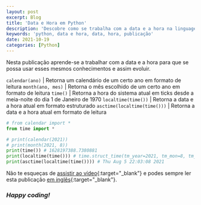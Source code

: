 ```yaml
---
layout: post
excerpt: Blog
title: 'Data e Hora em Python'
description: 'Descobre como se trabalha com a data e a hora na linguagem de programação Python. Obtém respostas às tuas dúvidas com a teoria e os exemplos apresentados.'
keywords: 'python, data e hora, data, hora, publicação'
date: 2021-10-19
categories: [Python]
---
```


Nesta publicação aprende-se a trabalhar com a data e a hora para que se possa usar esses mesmos conhecimentos e assim evoluir.

`calendar(ano)` | Retorna um calendário de um certo ano em formato de leitura
`month(ano, mes)` | Retorna o mês escolhido de um certo ano em formato de leitura
`time()` | Retorna a hora do sistema atual em ticks desde a meia-noite do dia 1 de Janeiro de 1970
`localtime(time())` | Retorna a data e a hora atual em formato estruturado
`asctime(localtime(time()))` | Retorna a data e a hora atual em formato de leitura

```python
# from calendar import *
from time import *

# print(calendar(2021))
# print(month(2021, 8))
print(time()) # 1628197388.7380881
print(localtime(time())) # time.struct_time(tm_year=2021, tm_mon=8, tm_mday=5, tm_hour=22, tm_min=3, tm_sec=8, tm_wday=3, tm_yday=217, tm_isdst=1)
print(asctime(localtime(time()))) # Thu Aug 5 22:03:08 2021
```

Não te esqueças de [assistir ao vídeo](https://youtu.be/pT6gLZZOoIw){:target="\_blank"} e podes sempre ler esta publicação [em inglês](https://nelsonsilvadev.com/blog/20211019/date-and-time-in-python/){:target="\_blank"}.

### _Happy coding!_
